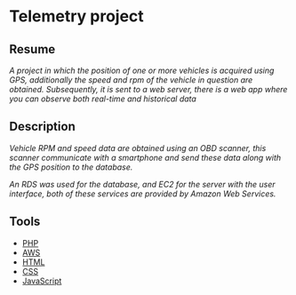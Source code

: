# Telemetry project

## Resume
_A project in which the position of one or more vehicles is acquired using GPS, additionally the speed and rpm of the vehicle in question are obtained. Subsequently, it is sent to a web server, there is a web app where you can observe both real-time and historical data_

## Description
_Vehicle RPM and speed data are obtained using an OBD scanner, this scanner communicate with a smartphone and send these data along with the GPS position to the database._

_An RDS was used for the database, and EC2 for the server with the user interface, both of these services are provided by Amazon Web Services._ 

## Tools
* [PHP](https://www.php.net/)
* [AWS](https://aws.amazon.com/en/)
* [HTML](https://developer.mozilla.org/en/docs/Web/HTML)
* [CSS](https://developer.mozilla.org/en/docs/Web/CSS)
* [JavaScript](https://www.javascript.com/)
